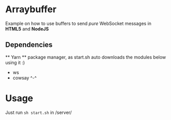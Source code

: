 # Arraybuffer
Example on how to use buffers to send *pure* WebSocket messages in **HTML5** and **NodeJS**

## Dependencies
** Yarn ** package manager, as start.sh auto downloads the modules below using it :)
- ws
- cowsay
^-^

# Usage
Just run `sh start.sh` in /server/
